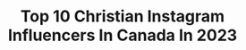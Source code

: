 ---
title: Top 10 Christian Instagram Influencers In Canada In 2023
description: >-
  Find top christian Instagram influencers in Canada in 2023. Most popular hashtags: #ad #shopsmall #cyberpunk #amen.
platform: Instagram
hits: 61
text_top: Analyze the top-rated Instagram profiles on inBeat.
text_bottom: inBeat has 61 Instagram influencers like this in Canada for you to contact.
profiles:
  - username: "christian.covington"
    fullname: >-
      Christian Covington
    bio: >-
      Vancouver | Cincinnati 𝗖𝟰 • Christian by Name & Faith • ΙΧΘΥΣ To Live is Christ • To Die is Gain • Cincinnati Bengals #99
    location: "Canada"
    followers: 28572
    engagement: 630
    commentsToLikes: 0.020311
    id: ck5znhscxohms0i14c81doz53
    verified: true
    hashtags: "#amen, #happymothersday, #ripgeorgefloyd, #happyfathersday"
  - username: "fullsnack_developer"
    fullname: >-
      Nicholas Olsen | Developer
    bio: >-
      #web #software #developer | #graphicdesigner | #youtuber | #christian | #Artist | 🇨🇦 | #fullstackdeveloper ⬇️ AMAZING CANDLES ⬇️
    location: "Canada"
    followers: 43622
    engagement: 221
    commentsToLikes: 0.020253
    id: ck15qkc4m39l40i19vtq2pk0o
    verified: false
    hashtags: "#beautiful, #coder, #shnoodle, #webdev"
  - username: "scottsrides"
    fullname: >-
      Scott
    bio: >-
      Christian/husband/Car guy/Pilot - FFR Cobra, Porsche enthusiast- ‘18 911S , ‘79 911 SC. ‘67 Camaro PHIL 4:13 I can do all things through Christ...
    location: "Canada"
    followers: 11698
    engagement: 336
    commentsToLikes: 0.022602
    id: ckaoz8j81kuba0i78diz0y58p
    verified: false
    hashtags: "#shelbycobra, #dreamcar, #garagegoals, #chevy"
  - username: "mundydunn"
    fullname: >-
      Mandy T
    bio: >-
      🇨🇦👩🏻‍⚕️💖📷📱🌎 •christian ⛪️✝️ •want to make a difference •travel✈ •sunrise & sunsetlover🌅 •naturelover 🌷🌴♨⛰🏖 Pls don’t repost my photos Thanks
    location: "Canada"
    followers: 6860
    engagement: 1417
    commentsToLikes: 0.015973
    id: ckf5n8anhx4ko0j231jgnmupg
    verified: false
    hashtags: "#japantravelphoto, #nature, #himejicastle, #sunrise"
  - username: "christianzanephotography"
    fullname: >-
      Christian Zane Clado
    bio: >-
      Photography x Video ADVENTURE | URBAN | STREET ➜ @streetsofvancity Viewing the world through my lens one still at a time Vancouver BC 🍁 ⬇️🆕
    location: "Canada"
    followers: 3362
    engagement: 2379
    commentsToLikes: 0.517344
    id: ck5q7xwke3jxc0i11yqup9uqn
    verified: false
    hashtags: "#streetframez, #pnwwonderland, #urbanromantix, #pnwhikers"
  - username: "praiseyouforever"
    fullname: >-
      Christian
    bio: >-
      Spreading the word of God #praiseyouforever
    location: "Canada"
    followers: 70264
    engagement: 316
    commentsToLikes: 0.049695
    id: ck9we3o02ifxh0j7886h938fr
    verified: false
    hashtags: "#biblescripture, #melanin, #amen, #trustgod"
  - username: "onthecovehomeschool"
    fullname: >-
      Paige | Home Education 🍶🧺🍃
    bio: >-
      ebbing & flowing with the tides of motherhood & homeschool | anchored in Jesus | seasonal rhythms . new brunswick 🇨🇦 #tidesofmotherhood
    location: "Canada"
    followers: 30253
    engagement: 120
    commentsToLikes: 0.242627
    id: ckaormqf7nx4b0i789nm8q7oc
    verified: false
    hashtags: "#homeschoolfamily, #homeschoollife, #homeschoolroom, #charlottemason"
  - username: "georgeunice.adventures"
    fullname: >-
      Eunice | Canadian Mama 🇨🇦
    bio: >-
      ▪️family is the ultimate adventure ▪️mama to 👧👧👦 ▪️motherhood musings & marriage tips ✉️ georgeunice2015@gmail.com ⬇️
    location: "Canada"
    followers: 22590
    engagement: 66
    commentsToLikes: 0.040896
    id: ckaoryl3apcwh0i78dv6d1c4c
    verified: false
    hashtags: "#momhumor, #listerinegreenteazero, #momcomedy, #funnyreels"
  - username: "saguilar_"
    fullname: >-
      𝐂𝐎𝐍𝐅𝐈𝐃𝐄𝐍𝐂𝐄 𝐈𝐍 𝐌𝐎𝐕𝐄𝐌𝐄𝐍𝐓
    bio: >-
      God First 🙏🏽🕊 Dance Instructor+Performer 💃🏼 ＭＥＮＴＯＲ💰 @confidenceinmovement_ 🎓SSW
    location: "Canada"
    followers: 13009
    engagement: 432
    commentsToLikes: 0.111274
    id: ck5himxzkeced0i112deaidsx
    verified: false
    hashtags: "#smallbusinessowner, #contentcreator, #godisgood, #confidenceinmovement"
  - username: "molly_onthemove"
    fullname: >-
      Molly
    bio: >-
      I’ve rebranded! 🥳 Find me at @livewildlywell 💖
    location: "Canada"
    followers: 15
    engagement: 205444
    commentsToLikes: 0.177639
    id: ckaorribjof9v0i78m8b4pwou
    verified: false
    hashtags: "#glitterguide, #austinsnowday, #theeverygirl, #sustainable"
---